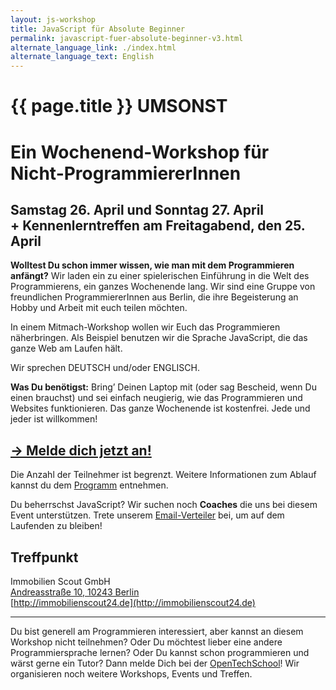 ```yaml
---
layout: js-workshop
title: JavaScript für Absolute Beginner
permalink: javascript-fuer-absolute-beginner-v3.html
alternate_language_link: ./index.html
alternate_language_text: English
---
```


# {{ page.title }} <span class="highlight">UMSONST</span>

<h1 class="subtitle">Ein <strong>Wochenend-Workshop</strong> für Nicht-ProgrammiererInnen</h1>

## Samstag 26. April und Sonntag 27. April<br /> <span class="subtitle">+ Kennenlerntreffen am Freitagabend, den  25. April</span>

**Wolltest Du schon immer wissen, wie man mit dem Programmieren anfängt?** Wir laden ein zu einer spielerischen Einführung in die Welt des Programmierens, ein ganzes Wochenende lang. Wir sind eine Gruppe von freundlichen ProgrammiererInnen aus Berlin, die ihre Begeisterung an Hobby und Arbeit mit euch teilen möchten.

In einem Mitmach-Workshop wollen wir Euch das Programmieren näherbringen. Als Beispiel benutzen wir die Sprache JavaScript, die das ganze Web am Laufen hält.

Wir sprechen DEUTSCH und/oder ENGLISCH.

**Was Du benötigst:** Bring’ Deinen Laptop mit (oder sag Bescheid, wenn Du einen brauchst) und sei einfach neugierig, wie das Programmieren und Websites funktionieren. Das ganze Wochenende ist kostenfrei. Jede und jeder ist willkommen!


## [→ Melde dich jetzt an!](http://www.meetup.com/opentechschool-berlin/events/114138122/)

Die Anzahl der Teilnehmer ist begrenzt. Weitere Informationen zum Ablauf kannst du dem [Programm](schedule-v3.html) entnehmen.

<div class="announcement">Du beherrschst JavaScript? Wir suchen noch <strong>Coaches</strong> die uns bei diesem Event unterstützen. Trete unserem <a href="https://groups.google.com/a/opentechschool.org/forum/?fromgroups=#!forum/coaches.js">Email-Verteiler</a> bei, um auf dem Laufenden zu bleiben!</div>

## Treffpunkt

Immobilien Scout GmbH<br />
[Andreasstraße 10, 10243 Berlin](https://maps.google.com/maps?q=Immobilien+Scout+GmbH,+Andreasstra%C3%9Fe+10,+10243+Berlin)<br />
[http://immobilienscout24.de](http://immobilienscout24.de)

--------------------

Du bist generell am Programmieren interessiert, aber kannst an diesem Workshop nicht teilnehmen? Oder Du möchtest lieber eine andere Programmiersprache lernen? Oder Du kannst schon programmieren und wärst gerne ein Tutor? Dann melde Dich bei der [OpenTechSchool](http://opentechschool.org)! Wir organisieren noch weitere Workshops, Events und Treffen.
